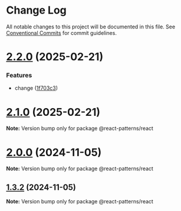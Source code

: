 # Change Log

All notable changes to this project will be documented in this file.
See [Conventional Commits](https://conventionalcommits.org) for commit guidelines.

# [2.2.0](https://github.com/janabhishek2/react-patterns/compare/v2.1.0...v2.2.0) (2025-02-21)


### Features

* change ([1f703c3](https://github.com/janabhishek2/react-patterns/commit/1f703c31bab92946119add318eee5e06b3ac7091))





# [2.1.0](https://github.com/janabhishek2/react-patterns/compare/v2.0.0...v2.1.0) (2025-02-21)

**Note:** Version bump only for package @react-patterns/react





# [2.0.0](https://github.com/janabhishek2/react-patterns/compare/v1.3.2...v2.0.0) (2024-11-05)

**Note:** Version bump only for package @react-patterns/react





## [1.3.2](https://github.com/janabhishek2/react-patterns/compare/v1.3.1...v1.3.2) (2024-11-05)

**Note:** Version bump only for package @react-patterns/react
